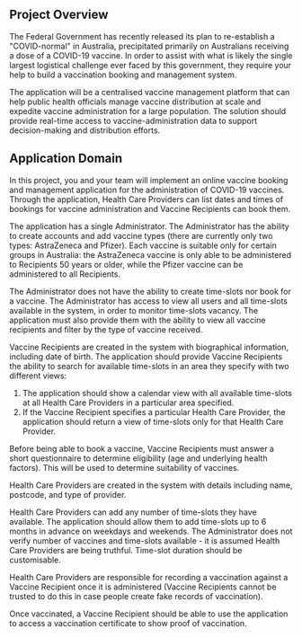 ## Project Overview

The Federal Government has recently released its plan to re-establish a "COVID-normal" in Australia, precipitated 
primarily on Australians receiving a dose of a COVID-19 vaccine. In order to assist with what is likely the single 
largest logistical challenge ever faced by this government, they require your help to build a vaccination booking 
and management system.

The application will be a centralised vaccine management platform that can help public health officials manage vaccine 
distribution at scale and expedite vaccine administration for a large population. The solution should provide real-time 
access to vaccine-administration data to support decision-making and distribution efforts.

## Application Domain

In this project, you and your team will implement an online vaccine booking and management application 
for the administration of COVID-19 vaccines. Through the application, Health Care Providers can list dates and times 
of bookings for vaccine administration and Vaccine Recipients can book them.

The application has a single Administrator. The Administrator has the ability to create accounts and add vaccine types 
(there are currently only two types: AstraZeneca and Pfizer). Each vaccine is suitable only for certain groups in 
Australia: the AstraZeneca vaccine is only able to be administered to Recipients 50 years or older, while the Pfizer 
vaccine can be administered to all Recipients.

The Administrator does not have the ability to create time-slots nor book for a vaccine. The Administrator has access 
to view all users and all time-slots available in the system, in order to monitor time-slots vacancy. The application 
must also provide them with the ability to view all vaccine recipients and filter by the type of vaccine received.

Vaccine Recipients are created in the system with biographical information, including date of birth. The application 
should provide Vaccine Recipients the ability to search for available time-slots in an area they specify with two 
different views:

1. The application should show a calendar view with all available time-slots at all Health Care Providers in a 
   particular area specified.
2. If the Vaccine Recipient specifies a particular Health Care Provider, the application should return a view of 
   time-slots only for that Health Care Provider.

Before being able to book a vaccine, Vaccine Recipients must answer a short questionnaire to determine eligibility 
(age and underlying health factors). This will be used to determine suitability of vaccines.

Health Care Providers are created in the system with details including name, postcode, and type of provider.

Health Care Providers can add any number of time-slots they have available. The application should allow them to add 
time-slots up to 6 months in advance on weekdays and weekends. The Administrator does not verify number of vaccines and 
time-slots available - it is assumed Health Care Providers are being truthful. Time-slot duration should be 
customisable.

Health Care Providers are responsible for recording a vaccination against a Vaccine Recipient once it is administered 
(Vaccine Recipients cannot be trusted to do this in case people create fake records of vaccination).

Once vaccinated, a Vaccine Recipient should be able to use the application to access a vaccination certificate to show 
proof of vaccination.
